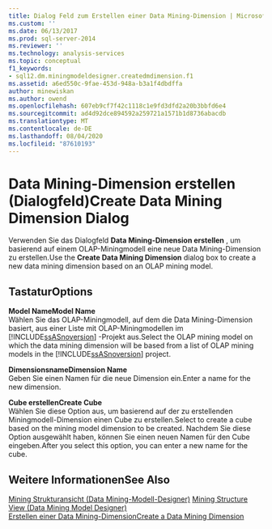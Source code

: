 ```yaml
---
title: Dialog Feld zum Erstellen einer Data Mining-Dimension | Microsoft-Dokumentation
ms.custom: ''
ms.date: 06/13/2017
ms.prod: sql-server-2014
ms.reviewer: ''
ms.technology: analysis-services
ms.topic: conceptual
f1_keywords:
- sql12.dm.miningmodeldesigner.createdmdimension.f1
ms.assetid: a6ed550c-9fae-453d-948a-b3a1f4dbdffa
author: minewiskan
ms.author: owend
ms.openlocfilehash: 607eb9cf7f42c1118c1e9fd3dfd2a20b3bbfd6e4
ms.sourcegitcommit: ad4d92dce894592a259721a1571b1d8736abacdb
ms.translationtype: MT
ms.contentlocale: de-DE
ms.lasthandoff: 08/04/2020
ms.locfileid: "87610193"
---
```

# <a name="create-data-mining-dimension-dialog"></a><span data-ttu-id="3a42e-102">Data Mining-Dimension erstellen (Dialogfeld)</span><span class="sxs-lookup"><span data-stu-id="3a42e-102">Create Data Mining Dimension Dialog</span></span>
  <span data-ttu-id="3a42e-103">Verwenden Sie das Dialogfeld **Data Mining-Dimension erstellen** , um basierend auf einem OLAP-Miningmodell eine neue Data Mining-Dimension zu erstellen.</span><span class="sxs-lookup"><span data-stu-id="3a42e-103">Use the **Create Data Mining Dimension** dialog box to create a new data mining dimension based on an OLAP mining model.</span></span>  
  
## <a name="options"></a><span data-ttu-id="3a42e-104">Tastatur</span><span class="sxs-lookup"><span data-stu-id="3a42e-104">Options</span></span>  
 <span data-ttu-id="3a42e-105">**Model Name**</span><span class="sxs-lookup"><span data-stu-id="3a42e-105">**Model Name**</span></span>  
 <span data-ttu-id="3a42e-106">Wählen Sie das OLAP-Miningmodell, auf dem die Data Mining-Dimension basiert, aus einer Liste mit OLAP-Miningmodellen im [!INCLUDE[ssASnoversion](../includes/ssasnoversion-md.md)] -Projekt aus.</span><span class="sxs-lookup"><span data-stu-id="3a42e-106">Select the OLAP mining model on which the data mining dimension will be based from a list of OLAP mining models in the [!INCLUDE[ssASnoversion](../includes/ssasnoversion-md.md)] project.</span></span>  
  
 <span data-ttu-id="3a42e-107">**Dimensionsname**</span><span class="sxs-lookup"><span data-stu-id="3a42e-107">**Dimension Name**</span></span>  
 <span data-ttu-id="3a42e-108">Geben Sie einen Namen für die neue Dimension ein.</span><span class="sxs-lookup"><span data-stu-id="3a42e-108">Enter a name for the new dimension.</span></span>  
  
 <span data-ttu-id="3a42e-109">**Cube erstellen**</span><span class="sxs-lookup"><span data-stu-id="3a42e-109">**Create Cube**</span></span>  
 <span data-ttu-id="3a42e-110">Wählen Sie diese Option aus, um basierend auf der zu erstellenden Miningmodell-Dimension einen Cube zu erstellen.</span><span class="sxs-lookup"><span data-stu-id="3a42e-110">Select to create a cube based on the mining model dimension to be created.</span></span> <span data-ttu-id="3a42e-111">Nachdem Sie diese Option ausgewählt haben, können Sie einen neuen Namen für den Cube eingeben.</span><span class="sxs-lookup"><span data-stu-id="3a42e-111">After you select this option, you can enter a new name for the cube.</span></span>  
  
## <a name="see-also"></a><span data-ttu-id="3a42e-112">Weitere Informationen</span><span class="sxs-lookup"><span data-stu-id="3a42e-112">See Also</span></span>  
 <span data-ttu-id="3a42e-113">[Mining Strukturansicht &#40;Data Mining-Modell-Designer&#41;](mining-structure-view-data-mining-model-designer.md) </span><span class="sxs-lookup"><span data-stu-id="3a42e-113">[Mining Structure View &#40;Data Mining Model Designer&#41;](mining-structure-view-data-mining-model-designer.md) </span></span>  
 [<span data-ttu-id="3a42e-114">Erstellen einer Data Mining-Dimension</span><span class="sxs-lookup"><span data-stu-id="3a42e-114">Create a Data Mining Dimension</span></span>](data-mining/create-a-data-mining-dimension.md)  
  
  
